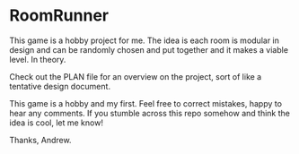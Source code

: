 RoomRunner
==========

This game is a hobby project for me. The idea is each room is modular in design and can be randomly chosen and put together and it makes a viable level. In theory.

Check out the PLAN file for an overview on the project, sort of like a tentative design document.

This game is a hobby and my first. Feel free to correct mistakes, happy to hear any comments. If you stumble across this repo somehow and think the idea is cool, let me know!

Thanks, Andrew.
